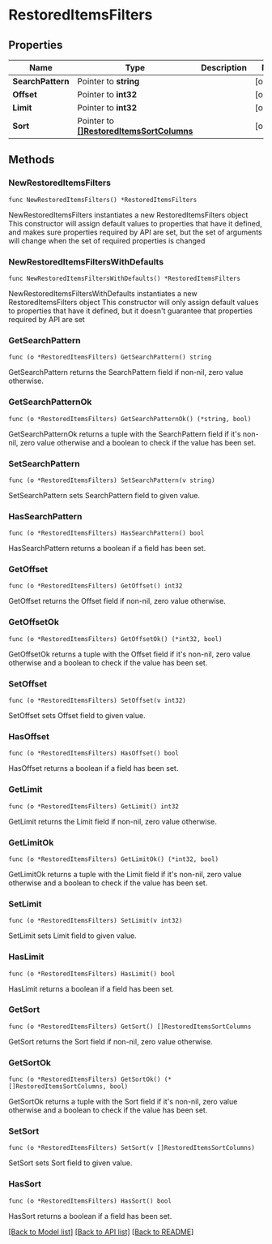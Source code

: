 # RestoredItemsFilters

## Properties

Name | Type | Description | Notes
------------ | ------------- | ------------- | -------------
**SearchPattern** | Pointer to **string** |  | [optional] 
**Offset** | Pointer to **int32** |  | [optional] 
**Limit** | Pointer to **int32** |  | [optional] 
**Sort** | Pointer to [**[]RestoredItemsSortColumns**](RestoredItemsSortColumns.md) |  | [optional] 

## Methods

### NewRestoredItemsFilters

`func NewRestoredItemsFilters() *RestoredItemsFilters`

NewRestoredItemsFilters instantiates a new RestoredItemsFilters object
This constructor will assign default values to properties that have it defined,
and makes sure properties required by API are set, but the set of arguments
will change when the set of required properties is changed

### NewRestoredItemsFiltersWithDefaults

`func NewRestoredItemsFiltersWithDefaults() *RestoredItemsFilters`

NewRestoredItemsFiltersWithDefaults instantiates a new RestoredItemsFilters object
This constructor will only assign default values to properties that have it defined,
but it doesn't guarantee that properties required by API are set

### GetSearchPattern

`func (o *RestoredItemsFilters) GetSearchPattern() string`

GetSearchPattern returns the SearchPattern field if non-nil, zero value otherwise.

### GetSearchPatternOk

`func (o *RestoredItemsFilters) GetSearchPatternOk() (*string, bool)`

GetSearchPatternOk returns a tuple with the SearchPattern field if it's non-nil, zero value otherwise
and a boolean to check if the value has been set.

### SetSearchPattern

`func (o *RestoredItemsFilters) SetSearchPattern(v string)`

SetSearchPattern sets SearchPattern field to given value.

### HasSearchPattern

`func (o *RestoredItemsFilters) HasSearchPattern() bool`

HasSearchPattern returns a boolean if a field has been set.

### GetOffset

`func (o *RestoredItemsFilters) GetOffset() int32`

GetOffset returns the Offset field if non-nil, zero value otherwise.

### GetOffsetOk

`func (o *RestoredItemsFilters) GetOffsetOk() (*int32, bool)`

GetOffsetOk returns a tuple with the Offset field if it's non-nil, zero value otherwise
and a boolean to check if the value has been set.

### SetOffset

`func (o *RestoredItemsFilters) SetOffset(v int32)`

SetOffset sets Offset field to given value.

### HasOffset

`func (o *RestoredItemsFilters) HasOffset() bool`

HasOffset returns a boolean if a field has been set.

### GetLimit

`func (o *RestoredItemsFilters) GetLimit() int32`

GetLimit returns the Limit field if non-nil, zero value otherwise.

### GetLimitOk

`func (o *RestoredItemsFilters) GetLimitOk() (*int32, bool)`

GetLimitOk returns a tuple with the Limit field if it's non-nil, zero value otherwise
and a boolean to check if the value has been set.

### SetLimit

`func (o *RestoredItemsFilters) SetLimit(v int32)`

SetLimit sets Limit field to given value.

### HasLimit

`func (o *RestoredItemsFilters) HasLimit() bool`

HasLimit returns a boolean if a field has been set.

### GetSort

`func (o *RestoredItemsFilters) GetSort() []RestoredItemsSortColumns`

GetSort returns the Sort field if non-nil, zero value otherwise.

### GetSortOk

`func (o *RestoredItemsFilters) GetSortOk() (*[]RestoredItemsSortColumns, bool)`

GetSortOk returns a tuple with the Sort field if it's non-nil, zero value otherwise
and a boolean to check if the value has been set.

### SetSort

`func (o *RestoredItemsFilters) SetSort(v []RestoredItemsSortColumns)`

SetSort sets Sort field to given value.

### HasSort

`func (o *RestoredItemsFilters) HasSort() bool`

HasSort returns a boolean if a field has been set.


[[Back to Model list]](../README.md#documentation-for-models) [[Back to API list]](../README.md#documentation-for-api-endpoints) [[Back to README]](../README.md)


